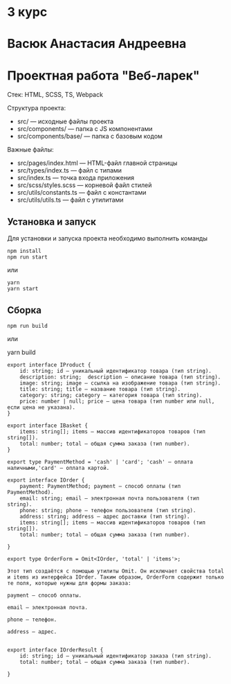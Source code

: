 # 3 курс
# Васюк Анастасия Андреевна
# Проектная работа "Веб-ларек"

Стек: HTML, SCSS, TS, Webpack

Структура проекта:
- src/ — исходные файлы проекта
- src/components/ — папка с JS компонентами
- src/components/base/ — папка с базовым кодом

Важные файлы:
- src/pages/index.html — HTML-файл главной страницы
- src/types/index.ts — файл с типами
- src/index.ts — точка входа приложения
- src/scss/styles.scss — корневой файл стилей
- src/utils/constants.ts — файл с константами
- src/utils/utils.ts — файл с утилитами

## Установка и запуск
Для установки и запуска проекта необходимо выполнить команды

```
npm install
npm run start
```

или

```
yarn
yarn start
```
## Сборка

```
npm run build
```
или

yarn build
```
export interface IProduct {
	id: string; id — уникальный идентификатор товара (тип string).
	description: string;  description — описание товара (тип string).
	image: string; image — ссылка на изображение товара (тип string).
	title: string; title — название товара (тип string).
	category: string; category — категория товара (тип string).
	price: number | null; price — цена товара (тип number или null, если цена не указана).
}

export interface IBasket {
	items: string[]; items — массив идентификаторов товаров (тип string[]). 
	total: number; total — общая сумма заказа (тип number).
}

export type PaymentMethod = 'cash' | 'card'; 'cash' — оплата наличными,'card' — оплата картой.

export interface IOrder {
	payment: PaymentMethod; payment — способ оплаты (тип PaymentMethod).
	email: string; email — электронная почта пользователя (тип string).
	phone: string; phone — телефон пользователя (тип string).
	address: string; address — адрес доставки (тип string).
	items: string[]; items — массив идентификаторов товаров (тип string[]).
	total: number; total — общая сумма заказа (тип number).

}

export type OrderForm = Omit<IOrder, 'total' | 'items'>;

Этот тип создаётся с помощью утилиты Omit. Он исключает свойства total и items из интерфейса IOrder. Таким образом, OrderForm содержит только те поля, которые нужны для формы заказа:

payment — способ оплаты.

email — электронная почта.

phone — телефон.

address — адрес.


export interface IOrderResult {
	id: string; id — уникальный идентификатор заказа (тип string).
	total: number; total — общая сумма заказа (тип number).

}
